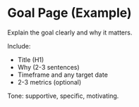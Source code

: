 # Goal Page (Example)
Explain the goal clearly and why it matters.

Include:
- Title (H1)
- Why (2-3 sentences)
- Timeframe and any target date
- 2-3 metrics (optional)

Tone: supportive, specific, motivating.
